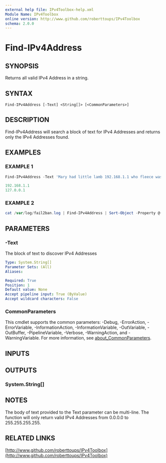```yaml
---
external help file: IPv4Toolbox-help.xml
Module Name: IPv4Toolbox
online version: http://www.github.com/roberttoups/IPv4Toolbox
schema: 2.0.0
---
```


# Find-IPv4Address

## SYNOPSIS
Returns all valid IPv4 Address in a string.

## SYNTAX

```
Find-IPv4Address [-Text] <String[]> [<CommonParameters>]
```

## DESCRIPTION
Find-IPv4Address will search a block of text for IPv4 Addresses and returns only the IPv4 Addresses found.

## EXAMPLES

### EXAMPLE 1
```powershell
Find-IPv4Address -Text 'Mary had little lamb 192.168.1.1 who fleece was white as snow, 127.0.0.1.'

192.168.1.1
127.0.0.1
```

### EXAMPLE 2
```powershell
cat /var/log/fail2ban.log | Find-IPv4Address | Sort-Object -Property @{Expression = { $_ -as [System.Version] } } -Unique
```

## PARAMETERS

### -Text
The block of text to discover IPv4 Addresses

```yaml
Type: System.String[]
Parameter Sets: (All)
Aliases:

Required: True
Position: 1
Default value: None
Accept pipeline input: True (ByValue)
Accept wildcard characters: False
```

### CommonParameters
This cmdlet supports the common parameters: -Debug, -ErrorAction, -ErrorVariable, -InformationAction, -InformationVariable, -OutVariable, -OutBuffer, -PipelineVariable, -Verbose, -WarningAction, and -WarningVariable. For more information, see [about_CommonParameters](http://go.microsoft.com/fwlink/?LinkID=113216).

## INPUTS

## OUTPUTS

### System.String[]
## NOTES
The body of text provided to the Text parameter can be multi-line.
The function will only return valid IPv4 Addresses from 0.0.0.0 to 255.255.255.255.

## RELATED LINKS

[http://www.github.com/roberttoups/IPv4Toolbox](http://www.github.com/roberttoups/IPv4Toolbox)

